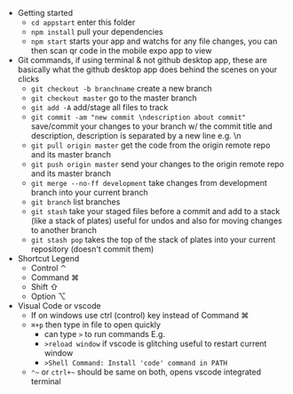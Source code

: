 * Getting started
    * `cd appstart` enter this folder
    * `npm install` pull your dependencies
    * `npm start` starts your app and watchs for any file changes, you can then scan qr code in the mobile expo app to view
* Git commands, if using terminal & not github desktop app, these are basically what the github desktop app does behind the scenes on your clicks
    * `git checkout -b branchname` create a new branch
    * `git checkout master` go to the master branch
    * `git add -A` add/stage all files to track
    * `git commit -am "new commit \ndescription about commit"` save/commit your changes to your branch w/ the commit title and description, description is separated by a new line e.g. \n
    * `git pull origin master` get the code from the origin remote repo and its master branch
    * `git push origin master` send your changes to the origin remote repo and its master branch
    * `git merge --no-ff development` take changes from development branch into your current branch
    * `git branch` list branches
    * `git stash` take your staged files before a commit and add to a stack (like a stack of plates) useful for undos and also for moving changes to another branch
    * `git stash pop` takes the top of the stack of plates into your current repository (doesn't commit them)
* Shortcut Legend
    * Control ⌃
    * Command ⌘
    * Shift ⇧
    * Option ⌥
* Visual Code or vscode
    * If on windows use ctrl (control) key instead of Command ⌘
    * `⌘+p` then type in file to open quickly
        * can type `>` to run commands E.g.
        * `>reload window` if vscode is glitching useful to restart current window
        * `>Shell Command: Install 'code' command in PATH`
    * `⌃~` or `ctrl+~` should be same on both, opens vscode integrated terminal